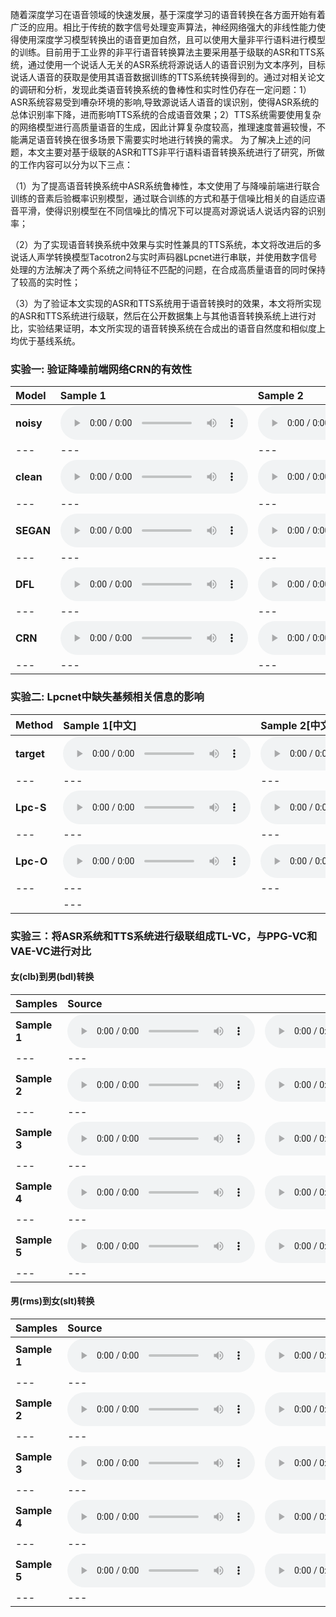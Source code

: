 随着深度学习在语音领域的快速发展，基于深度学习的语音转换在各方面开始有着广泛的应用。相比于传统的数字信号处理变声算法，神经网络强大的非线性能力使得使用深度学习模型转换出的语音更加自然，且可以使用大量非平行语料进行模型的训练。目前用于工业界的非平行语音转换算法主要采用基于级联的ASR和TTS系统，通过使用一个说话人无关的ASR系统将源说话人的语音识别为文本序列，目标说话人语音的获取是使用其语音数据训练的TTS系统转换得到的。通过对相关论文的调研和分析，发现此类语音转换系统的鲁棒性和实时性仍存在一定问题：1）ASR系统容易受到嘈杂环境的影响,导致源说话人语音的误识别，使得ASR系统的总体识别率下降，进而影响TTS系统的合成语音效果；2）TTS系统需要使用复杂的网络模型进行高质量语音的生成，因此计算复杂度较高，推理速度普遍较慢，不能满足语音转换在很多场景下需要实时地进行转换的需求。
为了解决上述的问题，本文主要对基于级联的ASR和TTS非平行语料语音转换系统进行了研究，所做的工作内容可以分为以下三点：

（1）为了提高语音转换系统中ASR系统鲁棒性，本文使用了与降噪前端进行联合训练的音素后验概率识别模型，通过联合训练的方式和基于信噪比相关的自适应语音平滑，使得识别模型在不同信噪比的情况下可以提高对源说话人说话内容的识别率；

（2）为了实现语音转换系统中效果与实时性兼具的TTS系统，本文将改进后的多说话人声学转换模型Tacotron2与实时声码器Lpcnet进行串联，并使用数字信号处理的方法解决了两个系统之间特征不匹配的问题，在合成高质量语音的同时保持了较高的实时性；

（3）为了验证本文实现的ASR和TTS系统用于语音转换时的效果，本文将所实现的ASR和TTS系统进行级联，然后在公开数据集上与其他语音转换系统上进行对比，实验结果证明，本文所实现的语音转换系统在合成出的语音自然度和相似度上均优于基线系统。


### 实验一:  验证降噪前端网络CRN的有效性

| **Model** | **Sample 1**                                                 | **Sample 2**                                                 | **Sample 3**                                                 | **Sample 4**                                                 | **Sample 5**                                                 |
| :-------- | :----------------------------------------------------------- | :----------------------------------------------------------- | :----------------------------------------------------------- | :----------------------------------------------------------- | ------------------------------------------------------------ |
| **noisy** | <audio src="samples/exp_i/tranche_1/p232_036-1-noisy.wav" controls preload></audio> | <audio src="samples/exp_i/tranche_1/p232_170-1-noisy.wav" controls preload></audio> | <audio src="samples/exp_i/tranche_1/p232_415-1-noisy.wav" controls preload></audio> | <audio src="samples/exp_i/tranche_1/p257_070-1-noisy.wav" controls preload></audio> | <audio src="samples/exp_i/tranche_1/p257_395-1-noisy.wav" controls preload></audio> |
| ---       | ---                                                          | ---                                                          | ---                                                          | ---                                                          | ---                                                          |
| **clean** | <audio src="samples/exp_i/tranche_1/p232_036-3-clean.wav" controls preload></audio> | <audio src="samples/exp_i/tranche_1/p232_170-3-clean.wav" controls preload></audio> | <audio src="samples/exp_i/tranche_1/p232_415-3-clean.wav" controls preload></audio> | <audio src="samples/exp_i/tranche_1/p257_070-3-clean.wav" controls preload></audio> | <audio src="samples/exp_i/tranche_1/p257_395-3-clean.wav" controls preload></audio> |
| ---       | ---                                                          | ---                                                          | ---                                                          | ---                                                          | ---                                                          |
| **SEGAN** | <audio src="samples/exp_i/tranche_1/p232_036-5-segan.wav" controls preload></audio> | <audio src="samples/exp_i/tranche_1/p232_170-5-segan.wav" controls preload></audio> | <audio src="samples/exp_i/tranche_1/p232_415-5-segan.wav" controls preload></audio> | <audio src="samples/exp_i/tranche_1/p257_070-5-segan.wav" controls preload></audio> | <audio src="samples/exp_i/tranche_1/p257_395-5-segan.wav" controls preload></audio> |
| ---       | ---                                                          | ---                                                          | ---                                                          | ---                                                          | ---                                                          |
| **DFL**   | <audio src="samples/exp_i/tranche_1/p232_036-2-dfl.wav" controls preload></audio> | <audio src="samples/exp_i/tranche_1/p232_170-2-dfl.wav" controls preload></audio> | <audio src="samples/exp_i/tranche_1/p232_415-2-dfl.wav" controls preload></audio> | <audio src="samples/exp_i/tranche_1/p257_070-2-dfl.wav" controls preload></audio> | <audio src="samples/exp_i/tranche_1/p257_395-2-dfl.wav" controls preload></audio> |
| ---       | ---                                                          | ---                                                          | ---                                                          | ---                                                          | ---                                                          |
| **CRN**  | <audio src="samples/exp_i/tranche_1/p232_036-6-ours.wav" controls preload></audio> | <audio src="samples/exp_i/tranche_1/p232_170-6-ours.wav" controls preload></audio> | <audio src="samples/exp_i/tranche_1/p232_415-6-ours.wav" controls preload></audio> | <audio src="samples/exp_i/tranche_1/p257_070-6-ours.wav" controls preload></audio> | <audio src="samples/exp_i/tranche_1/p257_395-6-ours.wav" controls preload></audio> |
| ---       | ---                                                          | ---                                                          | ---                                                          | ---                                                          | ---                                                          |

### 实验二:  Lpcnet中缺失基频相关信息的影响

| **Method** | **Sample 1**[中文]                                             | **Sample 2[中文]**                                     | **Sample 3[英文]**                                          | **Sample 4[英文]**                                   |
| :-------- | :----------------------------------------------------------- | :----------------------------------------------------------- | :----------------------------------------------------------- | :----------------------------------------------------------- |
| **target** | <audio src="samples/lpcnet/Chinese/10_target.wav" controls preload></audio> | <audio src="samples/lpcnet/Chinese/03_target.wav" controls preload></audio> | <audio src="samples/lpcnet/English/target_02.wav" controls preload></audio> | <audio src="samples/lpcnet/English/target_18.wav" controls preload></audio> |
| ---       | ---                                                          | ---                                                          | ---                                                          | ---                                                          |
| **Lpc-S** | <audio src="samples/lpcnet/Chinese/10_lpc.wav" controls preload></audio> | <audio src="samples/lpcnet/Chinese/03_lpc.wav" controls preload></audio> | <audio src="samples/lpcnet/English/LPC_02.wav" controls preload></audio> | <audio src="samples/lpcnet/English/LPC_18.wav" controls preload></audio> |
| ---       | ---                                                          | ---                                                          | ---                                                          | ---                                                          |
| **Lpc-O** | <audio src="samples/lpcnet/Chinese/10_mel.wav" controls preload></audio> | <audio src="samples/lpcnet/Chinese/03_mel.wav" controls preload></audio> | <audio src="samples/lpcnet/English/Mel_02.wav" controls preload></audio> | <audio src="samples/lpcnet/English/Mel_18.wav" controls preload></audio> |
| ---       | ---                                                          | ---                                                          | ---                                                          | ---                                                          |
                                                         | ---                                                          |

### 实验三：将ASR系统和TTS系统进行级联组成TL-VC，与PPG-VC和VAE-VC进行对比

#### 女(clb)到男(bdl)转换

| **Samples**  | **Source**                                                   | **Target**                                                   | **PPG-VC**                                                   |                          **VAE-VC**                          | **TL-VC**                                                    |
| :----------- | :----------------------------------------------------------- | ------------------------------------------------------------ | :----------------------------------------------------------- | :----------------------------------------------------------: | :----------------------------------------------------------- |
| **Sample 1** | <audio src="samples/any-to-many/gt/clb/arctic_a0015.wav" controls preload></audio> | <audio src="samples/any-to-many/gt/bdl/arctic_a0015.wav" controls preload></audio> | <audio src="samples/any-to-many/ppg-vc/clb-to-bdl/clb_arctic_a0015_to_bdl.wav" controls preload></audio> | <audio src="samples/any-to-many/vae-vc/clb-to-bdl/clb_arctic_a0015_to_bdl.wav" controls preload></audio> | <audio src="samples/any-to-many/tl-vc/clb-to-bdl/clb_arctic_a0015_to_bdl.wav" controls preload></audio> |
| ---          | ---                                                          |                                                              | ---                                                          |                             ---                              | ---                                                          |
| **Sample 2** | <audio src="samples/any-to-many/gt/clb/arctic_a0080.wav" controls preload></audio> | <audio src="samples/any-to-many/gt/bdl/arctic_a0080.wav" controls preload></audio> | <audio src="samples/any-to-many/ppg-vc/clb-to-bdl/clb_arctic_a0080_to_bdl.wav" controls preload></audio> | <audio src="samples/any-to-many/vae-vc/clb-to-bdl/clb_arctic_a0080_to_bdl.wav" controls preload></audio> | <audio src="samples/any-to-many/tl-vc/clb-to-bdl/clb_arctic_a0080_to_bdl.wav" controls preload></audio> |
| ---          | ---                                                          |                                                              | ---                                                          |                             ---                              | ---                                                          |
| **Sample 3** | <audio src="samples/any-to-many/gt/clb/arctic_a0101.wav" controls preload></audio> | <audio src="samples/any-to-many/gt/bdl/arctic_a0101.wav" controls preload></audio> | <audio src="samples/any-to-many/ppg-vc/clb-to-bdl/clb_arctic_a0101_to_bdl.wav" controls preload></audio> | <audio src="samples/any-to-many/vae-vc/clb-to-bdl/clb_arctic_a0101_to_bdl.wav" controls preload></audio> | <audio src="samples/any-to-many/tl-vc/clb-to-bdl/clb_arctic_a0101_to_bdl.wav" controls preload></audio> |
| ---          | ---                                                          |                                                              | ---                                                          |                             ---                              | ---                                                          |
| **Sample 4** | <audio src="samples/any-to-many/gt/clb/arctic_a0135.wav" controls preload></audio> | <audio src="samples/any-to-many/gt/bdl/arctic_a0135.wav" controls preload></audio> | <audio src="samples/any-to-many/ppg-vc/clb-to-bdl/clb_arctic_a0135_to_bdl.wav" controls preload></audio> | <audio src="samples/any-to-many/vae-vc/clb-to-bdl/clb_arctic_a0135_to_bdl.wav" controls preload></audio> | <audio src="samples/any-to-many/tl-vc/clb-to-bdl/clb_arctic_a0135_to_bdl.wav" controls preload></audio> |
| ---          | ---                                                          |                                                              | ---                                                          |                             ---                              | ---                                                          |
| **Sample 5** | <audio src="samples/any-to-many/gt/clb/arctic_a0179.wav" controls preload></audio> | <audio src="samples/any-to-many/gt/bdl/arctic_a0179.wav" controls preload></audio> | <audio src="samples/any-to-many/ppg-vc/clb-to-bdl/clb_arctic_a0179_to_bdl.wav" controls preload></audio> | <audio src="samples/any-to-many/vae-vc/clb-to-bdl/clb_arctic_a0179_to_bdl.wav" controls preload></audio> | <audio src="samples/any-to-many/tl-vc/clb-to-bdl/clb_arctic_a0179_to_bdl.wav" controls preload></audio> |
| ---          | ---                                                          |                                                              | ---                                                          |                             ---                              | ---                                                          |

#### 男(rms)到女(slt)转换


| **Samples**  | **Source**                                                   | **Target**                                                   | **PPG-VC**                                                   |                          **VAE-VC**                          | **TL-VC**                                                    |
| :----------- | :----------------------------------------------------------- | ------------------------------------------------------------ | :----------------------------------------------------------- | :----------------------------------------------------------: | :----------------------------------------------------------- |
| **Sample 1** | <audio src="samples/any-to-many/gt/rms/arctic_a0015.wav" controls preload></audio> | <audio src="samples/any-to-many/gt/slt/arctic_a0015.wav" controls preload></audio> | <audio src="samples/any-to-many/ppg-vc/rms-to-slt/rms_arctic_a0015_to_bdl.wav" controls preload></audio> | <audio src="samples/any-to-many/vae-vc/rms-to-slt/rms_arctic_a0015_to_bdl.wav" controls preload></audio> | <audio src="samples/any-to-many/tl-vc/rms-to-slt/rms_arctic_a0015_to_bdl.wav" controls preload></audio> |
| ---          | ---                                                          |                                                              | ---                                                          |                             ---                              | ---                                                          |
| **Sample 2** | <audio src="samples/any-to-many/gt/rms/arctic_a0080.wav" controls preload></audio> | <audio src="samples/any-to-many/gt/slt/arctic_a0080.wav" controls preload></audio> | <audio src="samples/any-to-many/ppg-vc/rms-to-slt/rms_arctic_a0080_to_bdl.wav" controls preload></audio> | <audio src="samples/any-to-many/vae-vc/rms-to-slt/rms_arctic_a0080_to_bdl.wav" controls preload></audio> | <audio src="samples/any-to-many/tl-vc/rms-to-slt/rms_arctic_a0080_to_bdl.wav" controls preload></audio> |
| ---          | ---                                                          |                                                              | ---                                                          |                             ---                              | ---                                                          |
| **Sample 3** | <audio src="samples/any-to-many/gt/rms/arctic_a0101.wav" controls preload></audio> | <audio src="samples/any-to-many/gt/slt/arctic_a0101.wav" controls preload></audio> | <audio src="samples/any-to-many/ppg-vc/rms-to-slt/rms_arctic_a0101_to_bdl.wav" controls preload></audio> | <audio src="samples/any-to-many/vae-vc/clb-to-bdl/rms_arctic_a0101_to_bdl.wav" controls preload></audio> | <audio src="samples/any-to-many/tl-vc/rms-to-slt/rms_arctic_a0101_to_bdl.wav" controls preload></audio> |
| ---          | ---                                                          |                                                              | ---                                                          |                             ---                              | ---                                                          |
| **Sample 4** | <audio src="samples/any-to-many/gt/rms/arctic_a0135.wav" controls preload></audio> | <audio src="samples/any-to-many/gt/slt/arctic_a0135.wav" controls preload></audio> | <audio src="samples/any-to-many/ppg-vc/rms-to-slt/rms_arctic_a0135_to_bdl.wav" controls preload></audio> | <audio src="samples/any-to-many/vae-vc/rms-to-slt/rms_arctic_a0135_to_bdl.wav" controls preload></audio> | <audio src="samples/any-to-many/tl-vc/rms-to-slt/rms_arctic_a0135_to_bdl.wav" controls preload></audio> |
| ---          | ---                                                          |                                                              | ---                                                          |                             ---                              | ---                                                          |
| **Sample 5** | <audio src="samples/any-to-many/gt/rms/arctic_a0179.wav" controls preload></audio> | <audio src="samples/any-to-many/gt/slt/arctic_a0179.wav" controls preload></audio> | <audio src="samples/any-to-many/ppg-vc/rms-to-slt/rms_arctic_a0179_to_bdl.wav" controls preload></audio> | <audio src="samples/any-to-many/vae-vc/rms-to-slt/rms_arctic_a0179_to_bdl.wav" controls preload></audio> | <audio src="samples/any-to-many/tl-vc/rms-to-slt/rms_arctic_a0179_to_bdl.wav" controls preload></audio> |
| ---          | ---                                                          |                                                              | ---                                                          |                             ---                              | ---                                                          |


